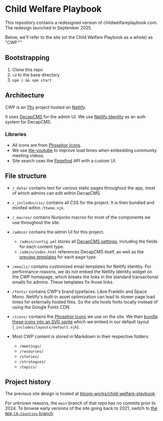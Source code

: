 # Child Welfare Playbook

This repository contains a redesigned version of childwelfareplaybook.com. The redesign launched in September 2025.

Below, we'll refer to the site (or the Child Welfare Playbook as a whole) as "CWP.""

## Bootstrapping

1. Clone this repo
2. `cd` to the base directory
3. `npm i && npm start`

## Architecture

CWP is an [11ty](https://11ty.dev) project hosted on [Netlify](https://www.netlify.com/).

It uses [DecapCMS](http://decapcms.org/) for the admin UI. We use [Netlify Identity](https://docs.netlify.com/manage/security/secure-access-to-sites/identity/overview/) as an auth system for DecapCMS.

### Libraries

- All icons are from [Phosphor Icons](https://phosphoricons.com/).
- We use [lite-youtube](https://github.com/justinribeiro/lite-youtube) to improve load times when embedding community meeting videos.
- Site search uses the [Pagefind](https://pagefind.app/) API with a custom UI.

## File structure

- `/_data/` contains text for various static pages throughout the app, most of which admins can edit within DecapCMS.
- `/_includes/css/` contains all CSS for the project. It is then bundled and minifed within `/theme.njk`.
- `/_macros/` contains Nunjucks macros for most of the components we use throughout the site.
- `/admin/` contains the admin UI for this project.
  - `/admin/config.yml` stores all [DecapCMS settings](https://decapcms.org/docs/configuration-options/), including the fields for each content type.
  - `/admin/index.html` references DecapCMS itself, as well as the [preview templates](https://decapcms.org/docs/customization/#registerpreviewtemplate) for each page type.
- `/emails/` contains customized email templates for Netlify Identity. For performance reasons, we do not embed the Netlify Identity widget on the CWP homepage, which breaks the links in the standard transactional emails for admins. These templates fix those links.
- `/fonts/` contains CWP's brand typefaces: Libre Franklin and Space Mono. Netlify's built-in asset optimization can lead to slower page load times for externally hosted files. So the site hosts fonts locally instead of using the Google Fonts CDN.
- `/icons/` contains the [Phosphor Icons](https://phosphoricons.com/) we use on the site. We then [bundle these icons into an SVG sprite](https://github.com/patrickxchong/eleventy-plugin-svg-sprite) which we embed in our default layout (`_includes/layouts/default.njk`).

- Most CWP content is stored in Markdown in their respective folders:
  - `/meetings/`
  - `/resources/`
  - `/stories/`
  - `/strategies/`
  - `/topics/`


## Project history

The previous site design is hosted at [bloom-works/child-welfare-playbook](https://github.com/bloom-works/child-welfare-playbook).

For unknown reasons, the `main` branch of that repo has no commits prior to 2024. To browse early versions of the site going back to 2021, switch to [the `NEW-CA-Counties` branch](https://github.com/bloom-works/child-welfare-playbook/tree/NEW-CA-Counties).